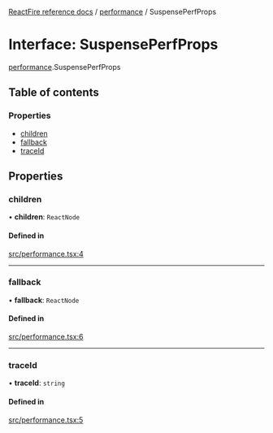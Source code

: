 [ReactFire reference docs](../README.md) / [performance](../modules/performance.md) / SuspensePerfProps

# Interface: SuspensePerfProps

[performance](../modules/performance.md).SuspensePerfProps

## Table of contents

### Properties

- [children](performance.suspenseperfprops.md#children)
- [fallback](performance.suspenseperfprops.md#fallback)
- [traceId](performance.suspenseperfprops.md#traceid)

## Properties

### children

• **children**: `ReactNode`

#### Defined in

[src/performance.tsx:4](https://github.com/FirebaseExtended/reactfire/blob/main/src/performance.tsx#L4)

___

### fallback

• **fallback**: `ReactNode`

#### Defined in

[src/performance.tsx:6](https://github.com/FirebaseExtended/reactfire/blob/main/src/performance.tsx#L6)

___

### traceId

• **traceId**: `string`

#### Defined in

[src/performance.tsx:5](https://github.com/FirebaseExtended/reactfire/blob/main/src/performance.tsx#L5)
